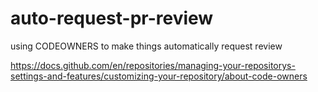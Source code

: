 # auto-request-pr-review
using CODEOWNERS to make things automatically request review 


https://docs.github.com/en/repositories/managing-your-repositorys-settings-and-features/customizing-your-repository/about-code-owners
